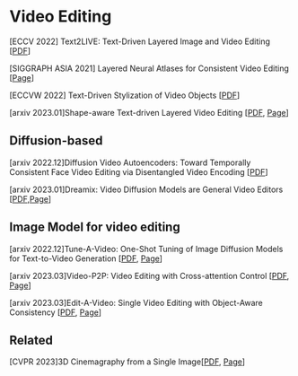 # Video Editing

[ECCV 2022] Text2LIVE: Text-Driven Layered Image and Video Editing [[PDF](https://arxiv.org/abs/2204.02491)]

[SIGGRAPH ASIA 2021] Layered Neural Atlases for Consistent Video Editing [[Page](https://github.com/ykasten/layered-neural-atlases)]

[ECCVW 2022] Text-Driven Stylization of Video Objects [[PDF](https://arxiv.org/pdf/2206.12396.pdf)]

[arxiv 2023.01]Shape-aware Text-driven Layered Video Editing [[PDF](https://arxiv.org/abs/2301.13173), [Page](https://text-video-edit.github.io/)]

## Diffusion-based 
[arxiv 2022.12]Diffusion Video Autoencoders: Toward Temporally Consistent Face Video Editing via Disentangled Video Encoding \[[PDF](https://arxiv.org/pdf/2212.02802.pdf)\]

[arxiv 2023.01]Dreamix: Video Diffusion Models are General Video Editors [[PDF](https://arxiv.org/abs/2302.01329),[Page](https://dreamix-video-editing.github.io/)]


## Image Model for video editing 
[arxiv 2022.12]Tune-A-Video: One-Shot Tuning of Image Diffusion Models for Text-to-Video Generation [[PDF](https://arxiv.org/abs/2212.11565), [Page](https://tuneavideo.github.io/)]

[arxiv 2023.03]Video-P2P: Video Editing with Cross-attention Control [[PDF](https://arxiv.org/abs/2303.04761), [Page](https://video-p2p.github.io/)]

[arxiv 2023.03]Edit-A-Video: Single Video Editing with Object-Aware Consistency [[PDF](https://arxiv.org/abs/2303.07945), [Page](https://edit-a-video.github.io/)]

## Related 
[CVPR 2023]3D Cinemagraphy from a Single Image[[PDF](https://arxiv.org/abs/2303.05724), [Page](https://xingyi-li.github.io/3d-cinemagraphy/)]

